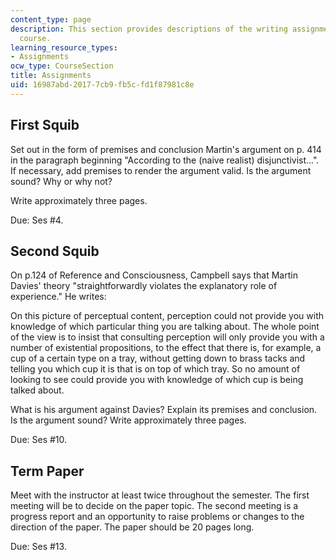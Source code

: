 ```yaml
---
content_type: page
description: This section provides descriptions of the writing assignments for the
  course.
learning_resource_types:
- Assignments
ocw_type: CourseSection
title: Assignments
uid: 16987abd-2017-7cb9-fb5c-fd1f87981c8e
---
```


First Squib
-----------

Set out in the form of premises and conclusion Martin's argument on p. 414 in the paragraph beginning "According to the (naive realist) disjunctivist...". If necessary, add premises to render the argument valid. Is the argument sound? Why or why not?

Write approximately three pages.

Due: Ses #4.

Second Squib
------------

On p.124 of Reference and Consciousness, Campbell says that Martin Davies' theory "straightforwardly violates the explanatory role of experience." He writes:

On this picture of perceptual content, perception could not provide you with knowledge of which particular thing you are talking about. The whole point of the view is to insist that consulting perception will only provide you with a number of existential propositions, to the effect that there is, for example, a cup of a certain type on a tray, without getting down to brass tacks and telling you which cup it is that is on top of which tray. So no amount of looking to see could provide you with knowledge of which cup is being talked about.

What is his argument against Davies? Explain its premises and conclusion. Is the argument sound? Write approximately three pages.

Due: Ses #10.

Term Paper
----------

Meet with the instructor at least twice throughout the semester. The first meeting will be to decide on the paper topic. The second meeting is a progress report and an opportunity to raise problems or changes to the direction of the paper. The paper should be 20 pages long.

Due: Ses #13.